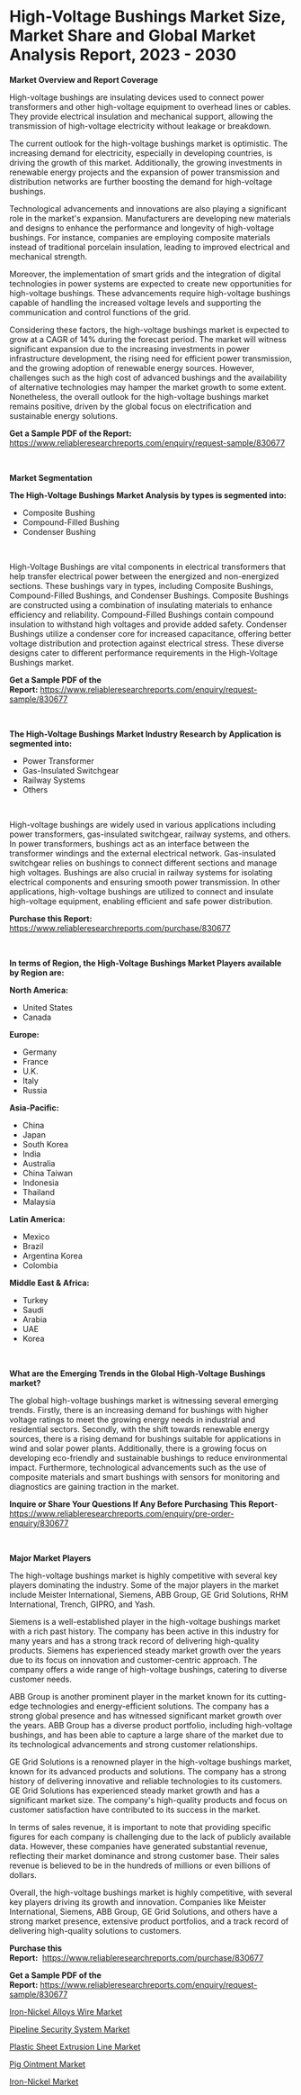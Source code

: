 <p><h1>High-Voltage Bushings Market Size, Market Share and Global Market Analysis Report, 2023 - 2030</h1></p><p><strong>Market Overview and Report Coverage</strong></p>
<p><p>High-voltage bushings are insulating devices used to connect power transformers and other high-voltage equipment to overhead lines or cables. They provide electrical insulation and mechanical support, allowing the transmission of high-voltage electricity without leakage or breakdown.</p><p>The current outlook for the high-voltage bushings market is optimistic. The increasing demand for electricity, especially in developing countries, is driving the growth of this market. Additionally, the growing investments in renewable energy projects and the expansion of power transmission and distribution networks are further boosting the demand for high-voltage bushings.</p><p>Technological advancements and innovations are also playing a significant role in the market's expansion. Manufacturers are developing new materials and designs to enhance the performance and longevity of high-voltage bushings. For instance, companies are employing composite materials instead of traditional porcelain insulation, leading to improved electrical and mechanical strength.</p><p>Moreover, the implementation of smart grids and the integration of digital technologies in power systems are expected to create new opportunities for high-voltage bushings. These advancements require high-voltage bushings capable of handling the increased voltage levels and supporting the communication and control functions of the grid.</p><p>Considering these factors, the high-voltage bushings market is expected to grow at a CAGR of 14% during the forecast period. The market will witness significant expansion due to the increasing investments in power infrastructure development, the rising need for efficient power transmission, and the growing adoption of renewable energy sources. However, challenges such as the high cost of advanced bushings and the availability of alternative technologies may hamper the market growth to some extent. Nonetheless, the overall outlook for the high-voltage bushings market remains positive, driven by the global focus on electrification and sustainable energy solutions.</p></p>
<p><strong>Get a Sample PDF of the Report:</strong> <a href="https://www.reliableresearchreports.com/enquiry/request-sample/830677">https://www.reliableresearchreports.com/enquiry/request-sample/830677</a></p>
<p>&nbsp;</p>
<p><strong>Market Segmentation</strong></p>
<p><strong>The High-Voltage Bushings Market Analysis by types is segmented into:</strong></p>
<p><ul><li>Composite Bushing</li><li>Compound-Filled Bushing</li><li>Condenser Bushing</li></ul></p>
<p>&nbsp;</p>
<p><p>High-Voltage Bushings are vital components in electrical transformers that help transfer electrical power between the energized and non-energized sections. These bushings vary in types, including Composite Bushings, Compound-Filled Bushings, and Condenser Bushings. Composite Bushings are constructed using a combination of insulating materials to enhance efficiency and reliability. Compound-Filled Bushings contain compound insulation to withstand high voltages and provide added safety. Condenser Bushings utilize a condenser core for increased capacitance, offering better voltage distribution and protection against electrical stress. These diverse designs cater to different performance requirements in the High-Voltage Bushings market.</p></p>
<p><strong>Get a Sample PDF of the Report:</strong>&nbsp;<a href="https://www.reliableresearchreports.com/enquiry/request-sample/830677">https://www.reliableresearchreports.com/enquiry/request-sample/830677</a></p>
<p>&nbsp;</p>
<p><strong>The High-Voltage Bushings Market Industry Research by Application is segmented into:</strong></p>
<p><ul><li>Power Transformer</li><li>Gas-Insulated Switchgear</li><li>Railway Systems</li><li>Others</li></ul></p>
<p>&nbsp;</p>
<p><p>High-voltage bushings are widely used in various applications including power transformers, gas-insulated switchgear, railway systems, and others. In power transformers, bushings act as an interface between the transformer windings and the external electrical network. Gas-insulated switchgear relies on bushings to connect different sections and manage high voltages. Bushings are also crucial in railway systems for isolating electrical components and ensuring smooth power transmission. In other applications, high-voltage bushings are utilized to connect and insulate high-voltage equipment, enabling efficient and safe power distribution.</p></p>
<p><strong>Purchase this Report:</strong>&nbsp; <a href="https://www.reliableresearchreports.com/purchase/830677">https://www.reliableresearchreports.com/purchase/830677</a></p>
<p>&nbsp;</p>
<p><strong>In terms of Region, the High-Voltage Bushings Market Players available by Region are:</strong></p>
<p>
    <p> <strong> North America: </strong>
        <ul>
            <li>United States</li>
            <li>Canada</li>
        </ul>
        </p> 
    <p> <strong> Europe: </strong>
        <ul>
            <li>Germany</li>
            <li>France</li>
            <li>U.K.</li>
            <li>Italy</li>
            <li>Russia</li>
        </ul>
        </p> 
    <p> <strong> Asia-Pacific: </strong>
        <ul>
            <li>China</li>
            <li>Japan</li>
            <li>South Korea</li>
            <li>India</li>
            <li>Australia</li>
            <li>China Taiwan</li>
            <li>Indonesia</li>
            <li>Thailand</li>
            <li>Malaysia</li>
        </ul>
        </p> 
    <p> <strong> Latin America: </strong>
        <ul>
            <li>Mexico</li>
            <li>Brazil</li>
            <li>Argentina Korea</li>
            <li>Colombia</li>
        </ul>
        </p> 
    <p> <strong> Middle East & Africa: </strong>
        <ul>
            <li>Turkey</li>
            <li>Saudi</li>
            <li>Arabia</li>
            <li>UAE</li>
            <li>Korea</li>
        </ul>
    </p>
    </p>
<p>&nbsp;</p>
<p><strong>What are the Emerging Trends in the Global High-Voltage Bushings market?</strong></p>
<p><p>The global high-voltage bushings market is witnessing several emerging trends. Firstly, there is an increasing demand for bushings with higher voltage ratings to meet the growing energy needs in industrial and residential sectors. Secondly, with the shift towards renewable energy sources, there is a rising demand for bushings suitable for applications in wind and solar power plants. Additionally, there is a growing focus on developing eco-friendly and sustainable bushings to reduce environmental impact. Furthermore, technological advancements such as the use of composite materials and smart bushings with sensors for monitoring and diagnostics are gaining traction in the market.</p></p>
<p><strong>Inquire or Share Your Questions If Any Before Purchasing This Report</strong>- <a href="https://www.reliableresearchreports.com/enquiry/pre-order-enquiry/830677">https://www.reliableresearchreports.com/enquiry/pre-order-enquiry/830677</a></p>
<p>&nbsp;</p>
<p><strong>Major Market Players</strong></p>
<p><p>The high-voltage bushings market is highly competitive with several key players dominating the industry. Some of the major players in the market include Meister International, Siemens, ABB Group, GE Grid Solutions, RHM International, Trench, GIPRO, and Yash.</p><p>Siemens is a well-established player in the high-voltage bushings market with a rich past history. The company has been active in this industry for many years and has a strong track record of delivering high-quality products. Siemens has experienced steady market growth over the years due to its focus on innovation and customer-centric approach. The company offers a wide range of high-voltage bushings, catering to diverse customer needs.</p><p>ABB Group is another prominent player in the market known for its cutting-edge technologies and energy-efficient solutions. The company has a strong global presence and has witnessed significant market growth over the years. ABB Group has a diverse product portfolio, including high-voltage bushings, and has been able to capture a large share of the market due to its technological advancements and strong customer relationships.</p><p>GE Grid Solutions is a renowned player in the high-voltage bushings market, known for its advanced products and solutions. The company has a strong history of delivering innovative and reliable technologies to its customers. GE Grid Solutions has experienced steady market growth and has a significant market size. The company's high-quality products and focus on customer satisfaction have contributed to its success in the market.</p><p>In terms of sales revenue, it is important to note that providing specific figures for each company is challenging due to the lack of publicly available data. However, these companies have generated substantial revenue, reflecting their market dominance and strong customer base. Their sales revenue is believed to be in the hundreds of millions or even billions of dollars.</p><p>Overall, the high-voltage bushings market is highly competitive, with several key players driving its growth and innovation. Companies like Meister International, Siemens, ABB Group, GE Grid Solutions, and others have a strong market presence, extensive product portfolios, and a track record of delivering high-quality solutions to customers.</p></p>
<p><strong>Purchase this Report:</strong>&nbsp;&nbsp;<a href="https://www.reliableresearchreports.com/purchase/830677">https://www.reliableresearchreports.com/purchase/830677</a></p>
<p></p>
<p><strong>Get a Sample PDF of the Report:</strong>&nbsp;<a href="https://www.reliableresearchreports.com/enquiry/request-sample/830677">https://www.reliableresearchreports.com/enquiry/request-sample/830677</a></p>
<p><p><a href="https://github.com/scarol104/Market-Research-Report-List-1/blob/main/iron-nickel-alloys-wire-market.md">Iron-Nickel Alloys Wire Market</a></p><p><a href="https://medium.com/@v27092023/pipeline-security-system-market-trends-and-market-analysis-forecasted-for-period-2023-2030-61954d89f0c4">Pipeline Security System Market</a></p><p><a href="https://www.linkedin.com/pulse/plastic-sheet-extrusion-line-market-insights-players-forecast/">Plastic Sheet Extrusion Line Market</a></p><p><a href="https://medium.com/@vidyap2912/analyzing-pig-ointment-market-global-industry-perspective-and-forecast-2023-to-2030-fc7f1de5cbf1">Pig Ointment Market</a></p><p><a href="https://github.com/deliacustodio40/Market-Research-Report-List-1/blob/main/iron-nickel-market.md">Iron-Nickel Market</a></p></p>